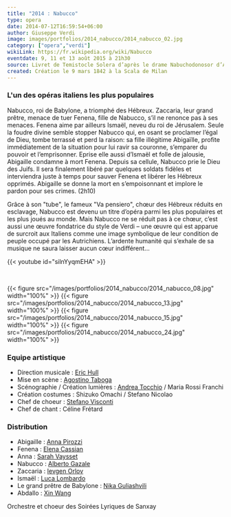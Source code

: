 ```yaml
---
title: "2014 : Nabucco"
type: opera
date: 2014-07-12T16:59:54+06:00
author: Giuseppe Verdi
image: images/portfolios/2014_nabucco/2014_nabucco_02.jpg
category: ["opera","verdi"]
wikiLink: https://fr.wikipedia.org/wiki/Nabucco
eventdate: 9, 11 et 13 août 2015 à 21h30
source: Livret de Temistocle Solera d’après le drame Nabuchodonosor d’Auguste Anicet-Bourgeois
created: Création le 9 mars 1842 à la Scala de Milan
---
```


### L'un des opéras italiens les plus populaires

Nabucco, roi de Babylone, a triomphé des Hébreux. Zaccaria, leur grand prêtre, menace de tuer Fenena, fille de Nabucco, s’il ne renonce pas à ses menaces. Fenena aime par ailleurs Ismaël, neveu du roi de Jérusalem. Seule la foudre divine semble stopper Nabucco qui, en osant se proclamer l’égal de Dieu, tombe terrassé et perd la raison: sa fille illégitime Abigaïlle, profite immédiatement de la situation pour lui ravir sa couronne, s’emparer du pouvoir et l’emprisonner. Eprise elle aussi d’Ismaël et folle de jalousie, Abigaille condamne à mort Fenena. Depuis sa cellule, Nabucco prie le Dieu des Juifs. Il sera finalement libéré par quelques soldats fidèles et interviendra juste à temps pour sauver Fenena et libérer les Hébreux opprimés. Abigaille se donne la mort en s’empoisonnant et implore le pardon pour ses crimes. (2h10)

Grâce à son "tube", le fameux "Va pensiero", chœur des Hébreux réduits en esclavage, Nabucco est devenu un titre d’opéra parmi les plus populaires et les plus joués au monde. Mais Nabucco ne se réduit pas à ce chœur, c’est aussi une œuvre fondatrice du style de Verdi – une œuvre qui est apparue de surcroit aux Italiens comme une image symbolique de leur condition de peuple occupé par les Autrichiens. L’ardente humanité qui s’exhale de sa musique ne saura laisser aucun cœur indifférent...

{{< youtube id="silnYyqmEHA" >}}

&nbsp;

{{< figure src="/images/portfolios/2014_nabucco/2014_nabucco_08.jpg" width="100%" >}}
{{< figure src="/images/portfolios/2014_nabucco/2014_nabucco_13.jpg" width="100%" >}}
{{< figure src="/images/portfolios/2014_nabucco/2014_nabucco_15.jpg" width="100%" >}}
{{< figure src="/images/portfolios/2014_nabucco/2014_nabucco_24.jpg" width="100%" >}}


### Equipe artistique

- Direction musicale : [Eric Hull](/artists/eric_hull)
- Mise en scène : [Agostino Taboga](/artists/agostino_taboga/)
- Scénographie / Création lumières : [Andrea Tocchio](/artists/andrea_tocchio/) / Maria Rossi Franchi	
- Création costumes : Shizuko Omachi / Stefano Nicolao	
- Chef de choeur : [Stefano Visconti](/artists/stefano_visconti/)
- Chef de chant : Céline Frétard

### Distribution

- Abigaille : [Anna Pirozzi](/artists/anna_pirozzi/)
- Fenena : [Elena Cassian](/artists/elena_cassian/)
- Anna : [Sarah Vaysset](/artists/sarah_vaysset/)
- Nabucco : [Alberto Gazale](/artists/alberto_gazale/)
- Zaccaria : [Ievgen Orlov](/artists/ievgen_orlov/)
- Ismaël : [Luca Lombardo](/artists/luca_lombardo/)
- Le grand prêtre de Babylone : [Nika Guliashvili](/artists/nika_guliashvili/)
- Abdallo : [Xin Wang](/artists/xin_wang/)


Orchestre et choeur des Soirées Lyriques de Sanxay
